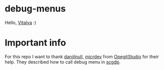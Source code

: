 # debug-menus
Hello, [Vitalya](https://github.com/VitalikObject/) :)

# Important info
For this repo I want to thank [daniilnull](https://github.com/daniillnull), [micrdev](https://github.com/MICRDEV) from [OpegitStudio](https://github.com/OpegitStudio) for their help.
They described how to call debug menu in [scgdp](https://github.com/OpegitStudio/scgdp).

